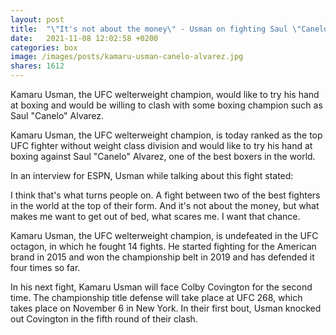 ```yaml
---
layout: post
title:  "\"It's not about the money\" - Usman on fighting Saul \"Canelo\" Alvarez\""
date:   2021-11-08 12:02:58 +0200
categories: box
image: /images/posts/kamaru-usman-canelo-alvarez.jpg
shares: 1612
---
```


Kamaru Usman, the UFC welterweight champion, would like to try his hand at boxing and would be willing to clash with some boxing champion such as Saul "Canelo" Alvarez.

Kamaru Usman, the UFC welterweight champion, is today ranked as the top UFC fighter without weight class division and would like to try his hand at boxing against Saul "Canelo" Alvarez, one of the best boxers in the world.

In an interview for ESPN, Usman while talking about this fight stated:

I think that's what turns people on. A fight between two of the best fighters in the world at the top of their form. And it's not about the money, but what makes me want to get out of bed, what scares me. I want that chance.

Kamaru Usman, the UFC welterweight champion, is undefeated in the UFC octagon, in which he fought 14 fights. He started fighting for the American brand in 2015 and won the championship belt in 2019 and has defended it four times so far.

In his next fight, Kamaru Usman will face Colby Covington for the second time. The championship title defense will take place at UFC 268, which takes place on November 6 in New York. In their first bout, Usman knocked out Covington in the fifth round of their clash.
